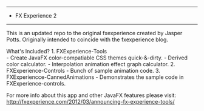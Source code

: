 **************************************************************
* FX Experience 2                                            
**************************************************************

This is an updated repo to the original fxexperience created by
Jasper Potts. Originally intended to coincide with the fxexperience 
blog. 

What's Included? 
	1. FXExperience-Tools  
		- Create JavaFX color-compatiable CSS themes quick-&-dirty. 
		- Derived color calculator.
		- Interpolation animation effect graph calculator.
	2. FXExperience-Controls
		- Bunch of sample animation code.
	3. FXExperiencce-CannedAnimations
		- Demonstrates the sample code in FXExperience-controls.
			
For more info about this app and other JavaFX features please
visit: http://fxexperience.com/2012/03/announcing-fx-experience-tools/